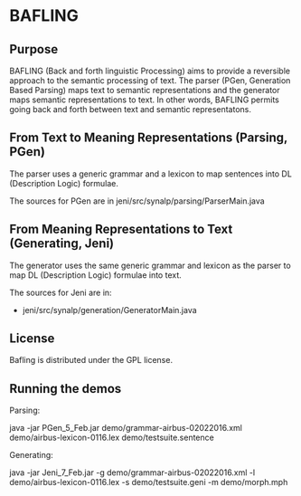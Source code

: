 # BAFLING

## Purpose

BAFLING (Back and forth linguistic Processing) aims to provide a
reversible approach to the semantic processing of text. The parser
(PGen, Generation Based Parsing) maps text to semantic representations
and the generator maps semantic representations to text. In other
words, BAFLING permits going back and forth between text and semantic
representatons.

## From Text to Meaning Representations (Parsing, PGen)

The parser uses a generic grammar and a lexicon to map sentences into
DL (Description Logic) formulae.

The sources for PGen are in jeni/src/synalp/parsing/ParserMain.java

## From Meaning Representations to Text (Generating, Jeni)

The generator uses the same generic grammar and lexicon as the parser
to map DL (Description Logic) formulae into text.

The sources for Jeni are in:

 - jeni/src/synalp/generation/GeneratorMain.java

## License

Bafling is distributed under the GPL license.

## Running the demos

Parsing:

java -jar PGen_5_Feb.jar demo/grammar-airbus-02022016.xml demo/airbus-lexicon-0116.lex demo/testsuite.sentence

Generating:

java -jar Jeni_7_Feb.jar -g demo/grammar-airbus-02022016.xml -l demo/airbus-lexicon-0116.lex -s demo/testsuite.geni -m demo/morph.mph

